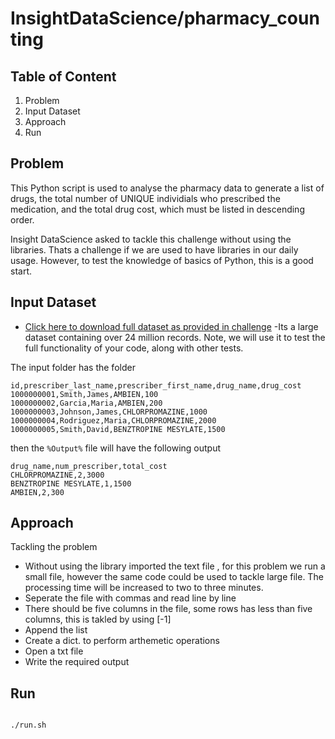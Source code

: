 

# InsightDataScience/pharmacy_counting

## Table of Content

1) Problem
2) Input Dataset
3) Approach
4) Run


## Problem

This Python script is used to analyse the pharmacy data to generate a list of drugs, the total number of UNIQUE individials who prescribed the medication, and the total drug cost, which must be listed in descending order.

Insight DataScience asked to tackle this challenge without using the libraries. Thats a challenge if we are used to have libraries in our daily usage. However, to test the knowledge of basics of Python, this is a good start.


## Input Dataset

* [Click here to download full dataset as provided in challenge](https://drive.google.com/file/d/1fxtTLR_Z5fTO-Y91BnKOQd6J0VC9gPO3/view) -Its a large dataset containing over 24 million records. Note, we will use it to test the full functionality of your code, along with other tests.

The input folder has the folder 

```
id,prescriber_last_name,prescriber_first_name,drug_name,drug_cost
1000000001,Smith,James,AMBIEN,100
1000000002,Garcia,Maria,AMBIEN,200
1000000003,Johnson,James,CHLORPROMAZINE,1000
1000000004,Rodriguez,Maria,CHLORPROMAZINE,2000
1000000005,Smith,David,BENZTROPINE MESYLATE,1500

```
then the ``%Output%`` file will have the following output
```
drug_name,num_prescriber,total_cost
CHLORPROMAZINE,2,3000
BENZTROPINE MESYLATE,1,1500
AMBIEN,2,300

```
## Approach

Tackling the problem 

* Without using the library imported the text file , for this problem we run a small file, however the same code could be used to tackle large file. The processing time will be increased to two to three minutes.
* Seperate the file with commas and read line by line
* There should be five columns in the file, some rows has less than five columns, this is takled by using [-1]
* Append the list
* Create a dict. to perform arthemetic operations
* Open a txt file
* Write the required output


## Run


```

./run.sh


```


